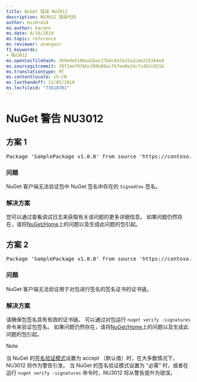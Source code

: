 ```yaml
---
title: NuGet 错误 NU3012
description: NU3012 错误代码
author: mishra14
ms.author: karann
ms.date: 8/16/2018
ms.topic: reference
ms.reviewer: anangaur
f1_keywords:
- NU3012
ms.openlocfilehash: 369e9e5100aa1bac27b6c847a15a2ceb225264e6
ms.sourcegitcommit: 39f2ae79fbbc308e06acf67ee8e24cfcdb2c831b
ms.translationtype: MT
ms.contentlocale: zh-CN
ms.lasthandoff: 11/05/2019
ms.locfileid: "73610301"
---
```

# <a name="nuget-warning-nu3012"></a>NuGet 警告 NU3012

## <a name="scenario-1"></a>方案 1

<pre>Package 'SamplePackage v1.0.0' from source 'https://contoso.com/index.json': The primary signature validation failed.</pre>

### <a name="issue"></a>问题

NuGet 客户端无法验证包中 NuGet 签名中存在的 `SignedCms` 签名。


### <a name="solution"></a>解决方案

您可以通过查看调试日志来获取有关该问题的更多详细信息。 如果问题仍然存在，请将[NuGet/Home](https://github.com/NuGet/Home/issues)上的问题以及生成此问题的包引起。



## <a name="scenario-2"></a>方案 2

<pre>Package 'SamplePackage v1.0.0' from source 'https://contoso.com/index.json': The primary signature found a chain building issue:  A certificate chain processed, but terminated in a root certificate which is not trusted by the trust provider.</pre>

### <a name="issue"></a>问题

NuGet 客户端无法验证用于对包进行签名的签名证书的证书链。


### <a name="solution"></a>解决方案

请确保包签名具有有效的证书链。 可以通过对包运行 `nuget verify -signatures` 命令来验证包签名。 如果问题仍然存在，请将[NuGet/Home](https://github.com/NuGet/Home/issues)上的问题以及生成此问题的包引起。


> [!Note]
> 当 NuGet 的[签名验证模式](https://docs.microsoft.com/nuget/consume-packages/installing-signed-packages#configure-package-signature-requirements)设置为 accept （默认值）时，在大多数情况下，NU3012 将作为警告引发。 当 NuGet 的签名验证模式设置为 "必需" 时，或者在运行 `nuget verify -signatures` 命令时，NU3012 将从警告提升为错误。 

